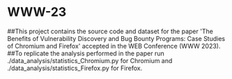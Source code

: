 # WWW-23
##This project contains the source code and dataset for the paper 'The Benefits of Vulnerability Discovery and Bug Bounty Programs: Case Studies of Chromium and Firefox' accepted in the WEB Conference (WWW 2023).
##To replicate the analysis performed in the paper run ./data_analysis/statistics_Chromium.py for Chromium and ./data_analysis/statistics_Firefox.py for Firefox.
